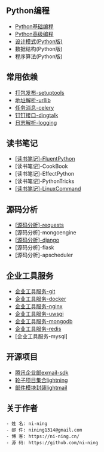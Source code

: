 
## Python编程
- [Python基础编程](basic/)
- [Python高级编程](https://advance-python.readthedocs.io/zh_CN/latest/)
- [设计模式(Python版)](pattern/)
- 数据结构(Python版)
- 程序算法(Python版)

## 常用依赖
- [打包发布-setuptools](install/setuptools)
- [地址解析-urllib](install/urllib)
- [任务消息-celery](install/celery)
- [钉钉接口-dingtalk](install/dingtalk)
- [日志解析-logging](install/logging)

## 读书笔记
- [[读书笔记]-FluentPython](https://github.com/ni-ning/FluentPython)
- [读书笔记]-CookBook
- [读书笔记]-EffectPython
- [读书笔记]-PythonTricks
- [[读书笔记]-LinuxCommand](book/ubuntu)

## 源码分析
- [[源码分析]-requests](code/requests/)
- [源码分析]-mongoengine
- [[源码分析]-django](code/django/)
- [源码分析]-flask
- [源码分析]-apscheduler

## 企业工具服务
- [企业工具服务-git](tools/git)
- [企业工具服务-docker](tools/docker)
- [企业工具服务-nginx](tools/nginx)
- [企业工具服务-uwsgi](tools/uwsgi)
- [企业工具服务-mongodb](tools/mongodb)
- [企业工具服务-redis](tools/redis)
- [企业工具服务-mysql]


## 开源项目
- [腾讯企业邮exmail-sdk](https://github.com/ni-ning/exmail-sdk)
- [轮子项目集合lightning](https://github.com/ni-ning/lightning)
- [邮件模块封装lightmail](https://github.com/ni-ning/lightmail)

## 关于作者
	- 姓 名: ni-ning
    - 邮 件: nining1314@gmail.com
    - 博 客: https://ni-ning.cn/
    - 源 码: https://github.com/ni-ning